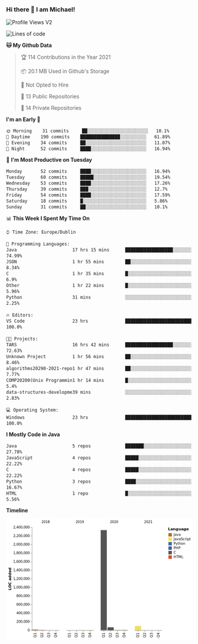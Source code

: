 ### Hi there 👋 I am Michael!

![Profile Views V2](https://komarev.com/ghpvc/?username=AppDevMichael)

<!--START_SECTION:waka-->
![Lines of code](https://img.shields.io/badge/From%20Hello%20World%20I%27ve%20Written-2.5%20million%20lines%20of%20code-blue)

**🐱 My Github Data** 

> 🏆 114 Contributions in the Year 2021
 > 
> 📦 20.1 MB Used in Github's Storage 
 > 
> 🚫 Not Opted to Hire
 > 
> 📜 13 Public Repositories 
 > 
> 🔑 14 Private Repositories  
 > 
**I'm an Early 🐤** 

```text
🌞 Morning    31 commits     ██░░░░░░░░░░░░░░░░░░░░░░░   10.1% 
🌆 Daytime    190 commits    ███████████████░░░░░░░░░░   61.89% 
🌃 Evening    34 commits     ██░░░░░░░░░░░░░░░░░░░░░░░   11.07% 
🌙 Night      52 commits     ████░░░░░░░░░░░░░░░░░░░░░   16.94%

```
📅 **I'm Most Productive on Tuesday** 

```text
Monday       52 commits     ████░░░░░░░░░░░░░░░░░░░░░   16.94% 
Tuesday      60 commits     █████░░░░░░░░░░░░░░░░░░░░   19.54% 
Wednesday    53 commits     ████░░░░░░░░░░░░░░░░░░░░░   17.26% 
Thursday     39 commits     ███░░░░░░░░░░░░░░░░░░░░░░   12.7% 
Friday       54 commits     ████░░░░░░░░░░░░░░░░░░░░░   17.59% 
Saturday     18 commits     █░░░░░░░░░░░░░░░░░░░░░░░░   5.86% 
Sunday       31 commits     ██░░░░░░░░░░░░░░░░░░░░░░░   10.1%

```


📊 **This Week I Spent My Time On** 

```text
⌚︎ Time Zone: Europe/Dublin

💬 Programming Languages: 
Java                     17 hrs 15 mins      ██████████████████░░░░░░░   74.99% 
JSON                     1 hr 55 mins        ██░░░░░░░░░░░░░░░░░░░░░░░   8.34% 
C                        1 hr 35 mins        █░░░░░░░░░░░░░░░░░░░░░░░░   6.9% 
Other                    1 hr 22 mins        █░░░░░░░░░░░░░░░░░░░░░░░░   5.96% 
Python                   31 mins             ░░░░░░░░░░░░░░░░░░░░░░░░░   2.25%

🔥 Editors: 
VS Code                  23 hrs              █████████████████████████   100.0%

🐱‍💻 Projects: 
TARS                     16 hrs 42 mins      ██████████████████░░░░░░░   72.63% 
Unknown Project          1 hr 56 mins        ██░░░░░░░░░░░░░░░░░░░░░░░   8.46% 
algorithms20290-2021-repo1 hr 47 mins        ██░░░░░░░░░░░░░░░░░░░░░░░   7.77% 
COMP20200(Unix Programmin1 hr 14 mins        █░░░░░░░░░░░░░░░░░░░░░░░░   5.4% 
data-structures-developme39 mins             ░░░░░░░░░░░░░░░░░░░░░░░░░   2.83%

💻 Operating System: 
Windows                  23 hrs              █████████████████████████   100.0%

```

**I Mostly Code in Java** 

```text
Java                     5 repos             ███████░░░░░░░░░░░░░░░░░░   27.78% 
JavaScript               4 repos             █████░░░░░░░░░░░░░░░░░░░░   22.22% 
C                        4 repos             █████░░░░░░░░░░░░░░░░░░░░   22.22% 
Python                   3 repos             ████░░░░░░░░░░░░░░░░░░░░░   16.67% 
HTML                     1 repo              █░░░░░░░░░░░░░░░░░░░░░░░░   5.56%

```


**Timeline**

![Chart not found](https://raw.githubusercontent.com/AppDevMichael/AppDevMichael/master/charts/bar_graph.png) 


<!--END_SECTION:waka-->

